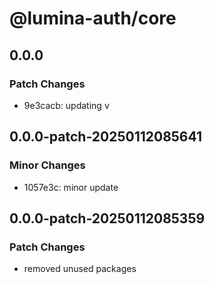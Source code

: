 # @lumina-auth/core

## 0.0.0

### Patch Changes

- 9e3cacb: updating v

## 0.0.0-patch-20250112085641

### Minor Changes

- 1057e3c: minor update

## 0.0.0-patch-20250112085359

### Patch Changes

- removed unused packages
